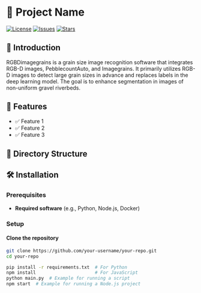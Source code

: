 # 📌 Project Name

[![License](https://img.shields.io/github/license/your-username/your-repo)](LICENSE)
[![Issues](https://img.shields.io/github/issues/your-username/your-repo)](https://github.com/birard/RGBDimagegrains/issues)
[![Stars](https://img.shields.io/github/stars/your-username/your-repo)](https://github.com/your-username/your-repo/stargazers)

## 📖 Introduction

RGBDimagegrains is a grain size image recognition software that integrates RGB-D images, PebblecountAuto, and Imagegrains. It primarily utilizes RGB-D images to detect large grain sizes in advance and replaces labels in the deep learning model. The goal is to enhance segmentation in images of non-uniform gravel riverbeds.

## 🚀 Features

- ✅ Feature 1  
- ✅ Feature 2  
- ✅ Feature 3  

## 📂 Directory Structure


## 🛠 Installation

### Prerequisites
- **Required software** (e.g., Python, Node.js, Docker)

### Setup

#### Clone the repository
```bash
git clone https://github.com/your-username/your-repo.git
cd your-repo

pip install -r requirements.txt  # For Python
npm install                      # For JavaScript
python main.py  # Example for running a script
npm start  # Example for running a Node.js project
